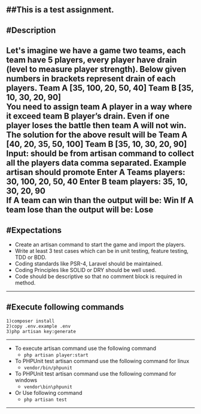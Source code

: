 ##This is a test assignment.
-------------------------------------------------------------
#Description
-------------------------------------------------------------
Let's imagine we have a game two teams, each team have 5 players, every player have drain (level to measure player strength). 
Below given numbers in brackets represent drain of each players. 
Team A [35, 100, 20, 50, 40] 
Team B [35, 10, 30, 20, 90]  
You need to assign team A player in a way where it exceed team B player’s drain. 
Even if one player loses the battle then team A will not win. 
The solution for the above result will be Team A [40, 20, 35, 50, 100] Team B [35, 10, 30, 20, 90]  
Input: should be from artisan command to collect all the players data comma separated. 
Example artisan should promote Enter A Teams players: 30, 100, 20, 50, 40 
Enter B team players: 35, 10, 30, 20, 90  
If A team can win than the output will be: Win 
If A team lose than the output will be: Lose 
-------------------------------------------------------------
#Expectations 
-------------------------------------------------------------
- Create an artisan command to start the game and import the players. 
- Write at least 3 test cases which can be in unit testing, feature testing, TDD or BDD. 
- Coding standards like PSR-4, Laravel should be maintained. 
- Coding Principles like SOLID or DRY should be well used. 
- Code should be descriptive so that no comment block is required in method.
-------------------------------------------------------------
#Execute following commands
-------------------------------------------------------------
    1)composer install
    2)copy .env.example .env
    3)php artisan key:generate
-------------------------------------------------------------
- To execute artisan command use the following command 
   - `php artisan player:start` 
- To PHPUnit test artisan command use the following command for linux 
   - `vendor/bin/phpunit` 
- To PHPUnit test artisan command use the following command for windows  
   - `vendor\bin\phpunit` 
- Or Use following command 
   - `php artisan test`
-------------------------------------------------------------